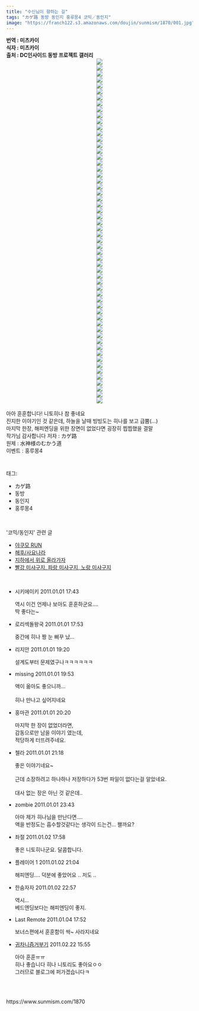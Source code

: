```yaml
---
title: "수신님이 향하는 길"
tags: "カゲ路 동방 동인지 홍루몽4 코믹／동인지"
image: "https://franch122.s3.amazonaws.com/doujin/sunmism/1870/001.jpg"
---
```

<div class="article">
<div class="jb-article"><b>번역 : 미츠카이<br/>
식자 : 미츠카이<br/>
출처 : DC인사이드 동방 프로젝트 갤러리<br/>
<div class="imageblock center" style="text-align: center; clear: both;"><img src="{{ site.imgserver4 }}/sunmism/1870/001.jpg"/></div>
</b>
<div class="imageblock center" style="text-align: center; clear: both;"><img src="{{ site.imgserver4 }}/sunmism/1870/002.jpg"/></div><div class="imageblock center" style="text-align: center; clear: both;"><img src="{{ site.imgserver4 }}/sunmism/1870/003.jpg"/></div><div class="imageblock center" style="text-align: center; clear: both;"><img src="{{ site.imgserver4 }}/sunmism/1870/004.jpg"/></div><div class="imageblock center" style="text-align: center; clear: both;"><img src="{{ site.imgserver4 }}/sunmism/1870/005.jpg"/></div><div class="imageblock center" style="text-align: center; clear: both;"><img src="{{ site.imgserver4 }}/sunmism/1870/006.jpg"/></div><div class="imageblock center" style="text-align: center; clear: both;"><img src="{{ site.imgserver4 }}/sunmism/1870/007.jpg"/></div><div class="imageblock center" style="text-align: center; clear: both;"><img src="{{ site.imgserver4 }}/sunmism/1870/008.jpg"/></div><div class="imageblock center" style="text-align: center; clear: both;"><img src="{{ site.imgserver4 }}/sunmism/1870/009.jpg"/></div><div class="imageblock center" style="text-align: center; clear: both;"><img src="{{ site.imgserver4 }}/sunmism/1870/010.jpg"/></div><div class="imageblock center" style="text-align: center; clear: both;"><img src="{{ site.imgserver4 }}/sunmism/1870/011.jpg"/></div><div class="imageblock center" style="text-align: center; clear: both;"><img src="{{ site.imgserver4 }}/sunmism/1870/012.jpg"/></div><div class="imageblock center" style="text-align: center; clear: both;"><img src="{{ site.imgserver4 }}/sunmism/1870/013.jpg"/></div><div class="imageblock center" style="text-align: center; clear: both;"><img src="{{ site.imgserver4 }}/sunmism/1870/014.jpg"/></div><div class="imageblock center" style="text-align: center; clear: both;"><img src="{{ site.imgserver4 }}/sunmism/1870/015.jpg"/></div><div class="imageblock center" style="text-align: center; clear: both;"><img src="{{ site.imgserver4 }}/sunmism/1870/016.jpg"/></div><div class="imageblock center" style="text-align: center; clear: both;"><img src="{{ site.imgserver4 }}/sunmism/1870/017.jpg"/></div><div class="imageblock center" style="text-align: center; clear: both;"><img src="{{ site.imgserver4 }}/sunmism/1870/018.jpg"/></div><div class="imageblock center" style="text-align: center; clear: both;"><img src="{{ site.imgserver4 }}/sunmism/1870/019.jpg"/></div><div class="imageblock center" style="text-align: center; clear: both;"><img src="{{ site.imgserver4 }}/sunmism/1870/020.jpg"/></div><div class="imageblock center" style="text-align: center; clear: both;"><img src="{{ site.imgserver4 }}/sunmism/1870/021.jpg"/></div><div class="imageblock center" style="text-align: center; clear: both;"><img src="{{ site.imgserver4 }}/sunmism/1870/022.jpg"/></div><div class="imageblock center" style="text-align: center; clear: both;"><img src="{{ site.imgserver4 }}/sunmism/1870/023.jpg"/></div><div class="imageblock center" style="text-align: center; clear: both;"><img src="{{ site.imgserver4 }}/sunmism/1870/024.jpg"/></div><div class="imageblock center" style="text-align: center; clear: both;"><img src="{{ site.imgserver4 }}/sunmism/1870/025.jpg"/></div><div class="imageblock center" style="text-align: center; clear: both;"><img src="{{ site.imgserver4 }}/sunmism/1870/026.jpg"/></div><div class="imageblock center" style="text-align: center; clear: both;"><img src="{{ site.imgserver4 }}/sunmism/1870/027.jpg"/></div><div class="imageblock center" style="text-align: center; clear: both;"><img src="{{ site.imgserver4 }}/sunmism/1870/028.jpg"/></div><div class="imageblock center" style="text-align: center; clear: both;"><img src="{{ site.imgserver4 }}/sunmism/1870/029.jpg"/></div><div class="imageblock center" style="text-align: center; clear: both;"><img src="{{ site.imgserver4 }}/sunmism/1870/030.jpg"/></div><div class="imageblock center" style="text-align: center; clear: both;"><img src="{{ site.imgserver4 }}/sunmism/1870/031.jpg"/></div><div class="imageblock center" style="text-align: center; clear: both;"><img src="{{ site.imgserver4 }}/sunmism/1870/032.jpg"/></div><div class="imageblock center" style="text-align: center; clear: both;"><img src="{{ site.imgserver4 }}/sunmism/1870/033.jpg"/></div><div class="imageblock center" style="text-align: center; clear: both;"><img src="{{ site.imgserver4 }}/sunmism/1870/034.jpg"/></div><div class="imageblock center" style="text-align: center; clear: both;"><img src="{{ site.imgserver4 }}/sunmism/1870/035.jpg"/></div><div class="imageblock center" style="text-align: center; clear: both;"><img src="{{ site.imgserver4 }}/sunmism/1870/036.jpg"/></div><div class="imageblock center" style="text-align: center; clear: both;"><img src="{{ site.imgserver4 }}/sunmism/1870/037.jpg"/></div><div class="imageblock center" style="text-align: center; clear: both;"><img src="{{ site.imgserver4 }}/sunmism/1870/038.jpg"/></div><div class="imageblock center" style="text-align: center; clear: both;"><img src="{{ site.imgserver4 }}/sunmism/1870/039.jpg"/></div><div class="imageblock center" style="text-align: center; clear: both;"><img src="{{ site.imgserver4 }}/sunmism/1870/040.jpg"/></div><div class="imageblock center" style="text-align: center; clear: both;"><img src="{{ site.imgserver4 }}/sunmism/1870/041.jpg"/></div><div class="imageblock center" style="text-align: center; clear: both;"><img src="{{ site.imgserver4 }}/sunmism/1870/042.jpg"/></div><div class="imageblock center" style="text-align: center; clear: both;"><img src="{{ site.imgserver4 }}/sunmism/1870/043.jpg"/></div><div class="imageblock center" style="text-align: center; clear: both;"><img src="{{ site.imgserver4 }}/sunmism/1870/044.jpg"/></div><div class="imageblock center" style="text-align: center; clear: both;"><img src="{{ site.imgserver4 }}/sunmism/1870/045.jpg"/></div><div class="imageblock center" style="text-align: center; clear: both;"><img src="{{ site.imgserver4 }}/sunmism/1870/046.jpg"/></div><div class="imageblock center" style="text-align: center; clear: both;"><img src="{{ site.imgserver4 }}/sunmism/1870/047.jpg"/></div><div class="imageblock center" style="text-align: center; clear: both;"><img src="{{ site.imgserver4 }}/sunmism/1870/048.jpg"/></div><div class="imageblock center" style="text-align: center; clear: both;"><img src="{{ site.imgserver4 }}/sunmism/1870/049.jpg"/></div><div class="imageblock center" style="text-align: center; clear: both;"><img src="{{ site.imgserver4 }}/sunmism/1870/050.jpg"/></div><div class="imageblock center" style="text-align: center; clear: both;"><img src="{{ site.imgserver4 }}/sunmism/1870/051.jpg"/></div><div class="imageblock center" style="text-align: center; clear: both;"><img src="{{ site.imgserver4 }}/sunmism/1870/052.jpg"/></div><div class="imageblock center" style="text-align: center; clear: both;"><img src="{{ site.imgserver4 }}/sunmism/1870/053.jpg"/></div><div class="imageblock center" style="text-align: center; clear: both;"><img src="{{ site.imgserver4 }}/sunmism/1870/054.jpg"/></div><div class="imageblock center" style="text-align: center; clear: both;"><img src="{{ site.imgserver4 }}/sunmism/1870/055.jpg"/></div><div class="imageblock center" style="text-align: center; clear: both;"><img src="{{ site.imgserver4 }}/sunmism/1870/056.jpg"/></div><div class="imageblock center" style="text-align: center; clear: both;"><img src="{{ site.imgserver4 }}/sunmism/1870/057.jpg"/></div><div class="imageblock center" style="text-align: center; clear: both;"><img src="{{ site.imgserver4 }}/sunmism/1870/058.jpg"/></div><br/>
아아 훈훈합니다! 니토히나 참 좋네요<br/>
진지한 이야기인 것 같은데, 하늘을 날때 빙빙도는 히나를 보고 급뿜(...)<br/>
마지막 한장, 해피엔딩을 위한 장면이 없었다면 굉장히 찝찝했을 결말<br/>
작가님 감사합니다
저자 : カゲ路<br/>
원제 : 水神様のむかう道<br/>
이벤트 : 홍루몽4<div style="text-align:center;margin:10px 0 10px 0;clear:both"><div style="display:inline;text-align:center;">
</div><div style="display:inline;text-align:center;">
</div></div></div></div><br/>
<div class="tagTrail">
<p>태그: </p>
<ul>
<li>カゲ路</li>
<li>동방</li>
<li>동인지</li>
<li>홍루몽4</li>
</ul>
</div><br/>
<div class="another">
<p>'코믹/동인지' 관련 글</p>
<ul>
<li><a href="/sunmism_1875">야쿠모 RUN</a></li>
<li><a href="/sunmism_1871">해후/사요나라</a></li>
<li><a href="/sunmism_1869">지하에서 위로 올라가자</a></li>
<li><a href="/sunmism_1868">빨강 미샤구지, 파랑 미샤구지, 노랑 미샤구지</a></li>
</ul>
</div><br/>
<div class="jb-discuss-list jb-discuss-list-comment">
<ul class="jb-discuss-list-level-1">
<li class="rp_general" id="comment5346174">
<div class="jb-discuss jb-discuss-comment">
<div class="jb-discuss-information jb-discuss-information-comment">
<span class="jb-discuss-information-name">시키에이키</span>
<span class="jb-discuss-information-date">2011.01.01 17:43 </span>
</div>
<p class="jb-discuss-content jb-discuss-content-comment">역시 이건 언제나 보아도 훈훈하군요....<br/>
딱 좋다는~</p>
</div>
</li>
<li class="rp_general" id="comment5346228">
<div class="jb-discuss jb-discuss-comment">
<div class="jb-discuss-information jb-discuss-information-comment">
<span class="jb-discuss-information-name">로리섹돌왕국</span>
<span class="jb-discuss-information-date">2011.01.01 17:53 </span>
</div>
<p class="jb-discuss-content jb-discuss-content-comment">중간에 히나 짱 눈 삐꾸 났...</p>
</div>
</li>
<li class="rp_general" id="comment5346500">
<div class="jb-discuss jb-discuss-comment">
<div class="jb-discuss-information jb-discuss-information-comment">
<span class="jb-discuss-information-name">리지안</span>
<span class="jb-discuss-information-date">2011.01.01 19:20 </span>
</div>
<p class="jb-discuss-content jb-discuss-content-comment">설계도부터 문제였구나ㅋㅋㅋㅋㅋㅋ</p>
</div>
</li>
<li class="rp_general" id="comment5346596">
<div class="jb-discuss jb-discuss-comment">
<div class="jb-discuss-information jb-discuss-information-comment">
<span class="jb-discuss-information-name">missing</span>
<span class="jb-discuss-information-date">2011.01.01 19:53 </span>
</div>
<p class="jb-discuss-content jb-discuss-content-comment">액이 옮아도 좋으니까...<br/>
<br/>
히나 만나고 싶어지네요</p>
</div>
</li>
<li class="rp_general" id="comment5346687">
<div class="jb-discuss jb-discuss-comment">
<div class="jb-discuss-information jb-discuss-information-comment">
<span class="jb-discuss-information-name">홍마관</span>
<span class="jb-discuss-information-date">2011.01.01 20:20 </span>
</div>
<p class="jb-discuss-content jb-discuss-content-comment">마지막 한 장이 없었더라면,<br/>
감동으로만 남을 이야기 였는데,<br/>
적당하게 터뜨려주네요.</p>
</div>
</li>
<li class="rp_general" id="comment5346880">
<div class="jb-discuss jb-discuss-comment">
<div class="jb-discuss-information jb-discuss-information-comment">
<span class="jb-discuss-information-name">첼라</span>
<span class="jb-discuss-information-date">2011.01.01 21:18 </span>
</div>
<p class="jb-discuss-content jb-discuss-content-comment">좋은 이야기네요~<br/>
<br/>
근데 소장하려고 하나하나 저장하다가 53번 파일이 없다는걸 알았네요.<br/>
<br/>
대사 없는 장은 아닌 것 같은데..</p>
</div>
</li>
<li class="rp_general" id="comment5347357">
<div class="jb-discuss jb-discuss-comment">
<div class="jb-discuss-information jb-discuss-information-comment">
<span class="jb-discuss-information-name">zombie</span>
<span class="jb-discuss-information-date">2011.01.01 23:43 </span>
</div>
<p class="jb-discuss-content jb-discuss-content-comment">아마 제가 히나님을 만난다면....<br/>
액을 반정도는 흡수할것같다는 생각이 드는건... 왤까요?</p>
</div>
</li>
<li class="rp_general" id="comment5350605">
<div class="jb-discuss jb-discuss-comment">
<div class="jb-discuss-information jb-discuss-information-comment">
<span class="jb-discuss-information-name">좌절</span>
<span class="jb-discuss-information-date">2011.01.02 17:58 </span>
</div>
<p class="jb-discuss-content jb-discuss-content-comment">좋은 니토히나군요. 달콤합니다.</p>
</div>
</li>
<li class="rp_general" id="comment5351231">
<div class="jb-discuss jb-discuss-comment">
<div class="jb-discuss-information jb-discuss-information-comment">
<span class="jb-discuss-information-name">플레이어 1</span>
<span class="jb-discuss-information-date">2011.01.02 21:04 </span>
</div>
<p class="jb-discuss-content jb-discuss-content-comment">해피엔딩.... 덕분에 좋았어요 .. 저도 ..</p>
</div>
</li>
<li class="rp_general" id="comment5351626">
<div class="jb-discuss jb-discuss-comment">
<div class="jb-discuss-information jb-discuss-information-comment">
<span class="jb-discuss-information-name">한숨자자</span>
<span class="jb-discuss-information-date">2011.01.02 22:57 </span>
</div>
<p class="jb-discuss-content jb-discuss-content-comment">역시...<br/>
베드엔딩보다는 해피엔딩이 좋지.</p>
</div>
</li>
<li class="rp_general" id="comment5368473">
<div class="jb-discuss jb-discuss-comment">
<div class="jb-discuss-information jb-discuss-information-comment">
<span class="jb-discuss-information-name">Last Remote</span>
<span class="jb-discuss-information-date">2011.01.04 17:52 </span>
</div>
<p class="jb-discuss-content jb-discuss-content-comment">보너스편에서 훈훈함이 싹~ 사라지네요</p>
</div>
</li>
<li class="rp_general" id="comment5645624">
<div class="jb-discuss jb-discuss-comment">
<div class="jb-discuss-information jb-discuss-information-comment">
<span class="jb-discuss-information-name"> <a href="http://csb2227.blog.me/" onclick="return openLinkInNewWindow(this)">귀차니즘거부기</a></span>
<span class="jb-discuss-information-date">2011.02.22 15:55 </span>
</div>
<p class="jb-discuss-content jb-discuss-content-comment">아아 훈훈ㅠㅠ<br/>
히나 좋습니다 히나 니토리도 좋아요ㅇㅇ<br/>
그러므로 블로그에 퍼가겠습니다ㅋ</p>
</div>
</li>
</ul>
</div><br/>
<br/>
<p id="refer">https://www.sunmism.com/1870</p>
<br/>
